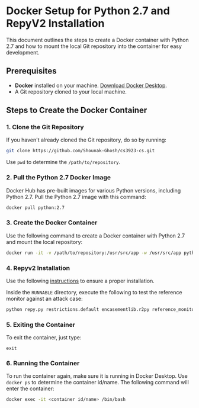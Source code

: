 # Docker Setup for Python 2.7 and RepyV2 Installation

This document outlines the steps to create a Docker container with Python 2.7 and how to mount the local Git repository into the container for easy development.

## Prerequisites

- **Docker** installed on your machine. [Download Docker Desktop](https://www.docker.com/products/docker-desktop).
- A Git repository cloned to your local machine.

## Steps to Create the Docker Container

### 1. Clone the Git Repository

If you haven't already cloned the Git repository, do so by running:

```bash
git clone https://github.com/Shounak-Ghosh/cs3923-cs.git
```

Use `pwd` to determine the `/path/to/repository`. 

### 2. Pull the Python 2.7 Docker Image
Docker Hub has pre-built images for various Python versions, including Python 2.7. Pull the Python 2.7 image with this command:

```bash
docker pull python:2.7
```

### 3. Create the Docker Container
Use the following command to create a Docker container with Python 2.7 and mount the local repository:

```bash
docker run -it -v /path/to/repository:/usr/src/app -w /usr/src/app python:2.7 /bin/bash
```

### 4. Repyv2 Installation
Use the following [instructions](https://github.com/SeattleTestbed/docs/blob/master/Contributing/BuildInstructions.md#prerequisites) to ensure a proper installation. 

Inside the `RUNNABLE` directory, execute the following to test the reference monitor against an attack case:

```bash
python repy.py restrictions.default encasementlib.r2py reference_monitor_sg7569.r2py sg7569_attackcase.r2py
```

### 5. Exiting the Container
To exit the container, just type:
```
exit
```

### 6. Running the Container
To run the container again, make sure it is running in Docker Desktop. Use `docker ps` to determine the container id/name. The following command will enter the container:

```bash
docker exec -it <container id/name> /bin/bash
```



